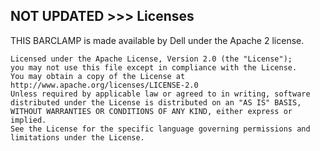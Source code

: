 ## NOT UPDATED >>> Licenses

THIS BARCLAMP is made available by Dell under the Apache 2 license.

    Licensed under the Apache License, Version 2.0 (the "License");
    you may not use this file except in compliance with the License.
    You may obtain a copy of the License at    
    http://www.apache.org/licenses/LICENSE-2.0    
    Unless required by applicable law or agreed to in writing, software
    distributed under the License is distributed on an "AS IS" BASIS,
    WITHOUT WARRANTIES OR CONDITIONS OF ANY KIND, either express or implied.
    See the License for the specific language governing permissions and
    limitations under the License.

